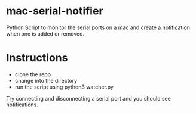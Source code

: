 # mac-serial-notifier
Python Script to monitor the serial ports on a mac and create a notification when one is added or removed.

# Instructions
* clone the repo
* change into the directory
* run the script using python3 watcher.py


Try connecting and disconnecting a serial port and you should see notifications. 
